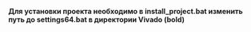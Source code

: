 **Для установки проекта необходимо в install_project.bat изменить путь до settings64.bat в директории Vivado (bold)**

